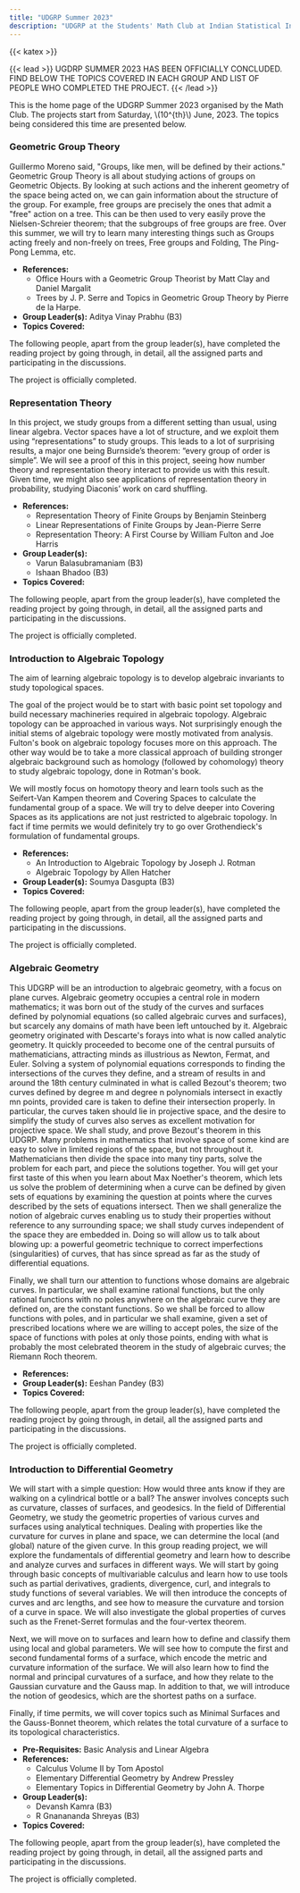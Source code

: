 ```yaml
---
title: "UDGRP Summer 2023"
description: "UDGRP at the Students' Math Club at Indian Statistical Institute, Bangalore."
---
```


{{< katex >}}

{{< lead >}}
UGDRP SUMMER 2023 HAS BEEN OFFICIALLY CONCLUDED. FIND BELOW THE TOPICS COVERED IN EACH GROUP AND LIST OF PEOPLE WHO COMPLETED THE PROJECT.
{{< /lead >}}

This is the home page of the UDGRP Summer 2023 organised by the Math Club. The projects start from Saturday, \\(10^{th}\\)  June, 2023. The topics being considered this time are presented below.

### Geometric Group Theory

Guillermo Moreno said, "Groups, like men, will be defined by their actions." Geometric Group Theory is all about studying actions of groups on Geometric Objects. By looking at such actions and the inherent geometry of the space being acted on, we can gain information about the structure of the group. For example, free groups are precisely the ones that admit a "free" action on a tree. This can be then used to very easily prove the Nielsen-Schreier theorem; that the subgroups of free groups are free. Over this summer, we will try to learn many interesting things such as Groups acting freely and non-freely on trees, Free groups and Folding, The Ping-Pong Lemma, etc.

- **References:**
  - Office Hours with a Geometric Group Theorist by Matt Clay and Daniel Margalit
  - Trees by J. P. Serre and Topics in Geometric Group Theory by Pierre de la Harpe.
- **Group Leader(s):** Aditya Vinay Prabhu (B3)
- **Topics Covered:**
  

The following people, apart from the group leader(s), have completed the reading project by going through, in detail, all the assigned parts and participating in the discussions.


The project is officially completed.

### Representation Theory

In this project, we study groups from a different setting than usual, using linear algebra. Vector spaces have a lot of structure, and we exploit them using “representations” to study groups. This leads to a lot of surprising results, a major one being Burnside’s theorem: “every group of order is simple”. We will see a proof of this in this project, seeing how number theory and representation theory interact to provide us with this result. Given time, we might also see applications of representation theory in probability, studying Diaconis’ work on card shuffling.

- **References:**
  - Representation Theory of Finite Groups by Benjamin Steinberg
  - Linear Representations of Finite Groups by Jean-Pierre Serre
  - Representation Theory: A First Course by William Fulton and Joe Harris
- **Group Leader(s):**
    - Varun Balasubramaniam (B3)
    - Ishaan Bhadoo (B3)
- **Topics Covered:**
  

The following people, apart from the group leader(s), have completed the reading project by going through, in detail, all the assigned parts and participating in the discussions.


The project is officially completed.

### Introduction to Algebraic Topology

The aim of learning algebraic topology is to develop algebraic invariants to study topological spaces.

The goal of the project would be to start with basic point set topology and build necessary machineries required in algebraic topology. Algebraic topology can be approached in various ways. Not surprisingly enough the initial stems of algebraic topology were mostly motivated from analysis. Fulton's book on algebraic topology focuses more on this approach. The other way would be to take a more classical approach of building stronger algebraic background such as homology (followed by cohomology) theory to study algebraic topology, done in Rotman's book.

We will mostly focus on homotopy theory and learn tools such as the Seifert-Van Kampen theorem and Covering Spaces to calculate the fundamental group of a space. We will try to delve deeper into Covering Spaces as its applications are not just restricted to algebraic topology. In fact if time permits we would definitely try to go over Grothendieck's formulation of fundamental groups.
 
- **References:**
    - An Introduction to Algebraic Topology by Joseph J. Rotman
    - Algebraic Topology by Allen Hatcher
- **Group Leader(s):** Soumya Dasgupta (B3)
- **Topics Covered:**
  

The following people, apart from the group leader(s), have completed the reading project by going through, in detail, all the assigned parts and participating in the discussions.


The project is officially completed.

### Algebraic Geometry

This UDGRP will be an introduction to algebraic geometry, with a focus on plane curves. Algebraic geometry occupies a central role in modern mathematics; it was born out of the study of the curves and surfaces defined by polynomial equations (so called algebraic curves and surfaces), but scarcely any domains of math have been left untouched by it. Algebraic geometry originated with Descarte's forays into what is now called analytic geometry. It quickly proceeded to become one of the central pursuits of mathematicians, attracting minds as illustrious as Newton, Fermat, and Euler. Solving a system of polynomial equations corresponds to finding the intersections of the curves they define, and a stream of results in and around the 18th century culminated in what is called Bezout's theorem; two curves defined by degree m and degree n polynomials intersect in exactly mn points, provided care is taken to define their intersection properly. In particular, the curves taken should lie in projective space, and the desire to simplify the study of curves also serves as excellent motivation for projective space. We shall study, and prove Bezout's theorem in this UDGRP. Many problems in mathematics that involve space of some kind are easy to solve in limited regions of the space, but not throughout it. Mathematicians then divide the space into many tiny parts, solve the problem for each part, and piece the solutions together. You will get your first taste of this when you learn about Max Noether's theorem, which lets us solve the problem of determining when a curve can be defined by given sets of equations by examining the question at points where the curves described by the sets of equations intersect. Then we shall generalize the notion of algebraic curves enabling us to study their properties without reference to any surrounding space; we shall study curves independent of the space they are embedded in. Doing so will allow us to talk about blowing up: a powerful geometric technique to correct imperfections (singularities) of curves, that has since spread as far as the study of differential equations.

Finally, we shall turn our attention to functions whose domains are algebraic curves. In particular, we shall examine rational functions, but the only rational functions with no poles anywhere on the algebraic curve they are defined on, are the constant functions. So we shall be forced to allow functions with poles, and in particular we shall examine, given a set of prescribed locations where we are willing to accept poles, the size of the space of functions with poles at only those points, ending with what is probably the most celebrated theorem in the study of algebraic curves; the Riemann Roch theorem.

- **References:**
- **Group Leader(s):** Eeshan Pandey (B3) 
- **Topics Covered:**
  

The following people, apart from the group leader(s), have completed the reading project by going through, in detail, all the assigned parts and participating in the discussions.


The project is officially completed.

### Introduction to Differential Geometry

We will start with a simple question: How would three ants know if they are walking on a cylindrical bottle or a ball? The answer involves concepts such as curvature, classes of surfaces, and geodesics. In the field of Differential Geometry, we study the geometric properties of various curves and surfaces using analytical techniques. Dealing with properties like the curvature for curves in plane and space, we can determine the local (and global) nature of the given curve. In this group reading project, we will explore the fundamentals of differential geometry and learn how to describe and analyze curves and surfaces in different ways. We will start by going through basic concepts of multivariable calculus and learn how to use tools such as partial derivatives, gradients, divergence, curl, and integrals to study functions of several variables. We will then introduce the concepts of curves and arc lengths, and see how to measure the curvature and torsion of a curve in space. We will also investigate the global properties of curves such as the Frenet-Serret formulas and the four-vertex theorem.

Next, we will move on to surfaces and learn how to define and classify them using local and global parameters. We will see how to compute the first and second fundamental forms of a surface, which encode the metric and curvature information of the surface. We will also learn how to find the normal and principal curvatures of a surface, and how they relate to the Gaussian curvature and the Gauss map. In addition to that, we will introduce the notion of geodesics, which are the shortest paths on a surface.

Finally, if time permits, we will cover topics such as Minimal Surfaces and the Gauss-Bonnet
theorem, which relates the total curvature of a surface to its topological characteristics. 

- **Pre-Requisites:** Basic Analysis and Linear Algebra
- **References:**
   - Calculus Volume II by Tom Apostol
    - Elementary Differential Geometry by Andrew Pressley
    - Elementary Topics in Differential Geometry by John A. Thorpe
- **Group Leader(s):** 
    - Devansh Kamra (B3)
    - R Gnanananda Shreyas (B3)
- **Topics Covered:**
  

The following people, apart from the group leader(s), have completed the reading project by going through, in detail, all the assigned parts and participating in the discussions.


The project is officially completed.